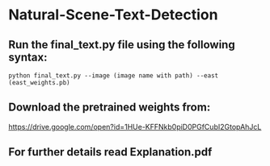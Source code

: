 # Natural-Scene-Text-Detection

## Run the final_text.py file using the following syntax:
`python final_text.py --image (image name with path) --east (east_weights.pb)` 
 
## Download the pretrained weights from:
https://drive.google.com/open?id=1HUe-KFFNkb0piD0PGfCubI2GtopAhJcL

## For further details read Explanation.pdf
